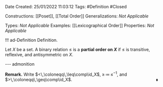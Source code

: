 <br />
<br />

Date Created: 25/01/2022 11:03:12
Tags: #Definition #Closed 

Constructions: [[Poset]], [[Total Order]]
Generalizations: _Not Applicable_

Types: _Not Applicable_
Examples: [[Lexicographical Order]]
Properties: _Not Applicable_

!!! ad-Definition Definition.

Let $X$ be a set. A binary relation $\leq$ is a **partial order on $X$** if $\leq$ is transitive, reflexive, and antisymmetric on $X$.

--- admonition

**Remark.** Write $<\,\coloneqq\,\leq\comp\id_X$, $\geq\,\coloneqq\,\leq^{-1}$, and $>\,\coloneqq\,\geq\comp\id_X$.<span style="float:right;">$\blacklozenge$</span>
